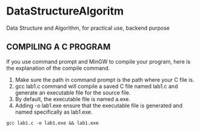 # DataStructureAlgoritm
Data Structure and Algorithm, for practical use, backend purpose

## COMPILING A C PROGRAM
If you use command prompt and MinGW to compile your program, here is the explanation of
the compile command.
1. Make sure the path in command prompt is the path where your C file is.
2. gcc lab1.c command will compile a saved C file named lab1.c and generate an
executable file for the source file.
3. By default, the executable file is named a.exe.
4. Adding -o lab1.exe ensure that the executable file is generated and named specifically
as lab1.exe.

```
gcc lab1.c -o lab1.exe && lab1.exe 
```